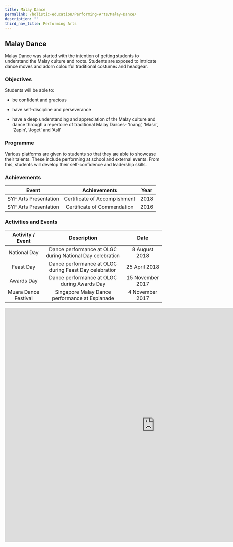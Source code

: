 ```yaml
---
title: Malay Dance
permalink: /holistic-education/Performing-Arts/Malay-Dance/
description: ""
third_nav_title: Performing Arts
---
```

## Malay Dance

Malay Dance was started with the intention of getting students to understand the Malay culture and roots. Students are exposed to intricate dance moves and adorn colourful traditional costumes and headgear.

### Objectives

Students will be able to:  
  

*   be confident and gracious  
     
 *   have self-discipline and perseverance  
     
 *   have a deep understanding and appreciation of the Malay culture and dance through a repertoire of traditional Malay Dances- ‘Inang’, ‘Masri’, ‘Zapin’, ‘Joget’ and ‘Asli’

### Programme


Various platforms are given to students so that they are able to showcase their talents. These include performing at school and external events. From this, students will develop their self-confidence and leadership skills.

### Achievements 

|         Event         |          Achievements         | Year |
|:---------------------:|:-----------------------------:|:----:|
| SYF Arts Presentation | Certificate of Accomplishment | 2018 |
| SYF Arts Presentation |  Certificate of Commendation  | 2016 |

### Activities and Events

|    Activity / Event   |                        Description                        |        Date       |
|:---------------------:|:---------------------------------------------------------:|:-----------------:|
| National Day          | Dance performance at OLGC during National Day celebration |   8 August 2018   |
| Feast Day             | Dance performance at OLGC during Feast Day celebration    |   25 April 2018   |
| Awards Day            | Dance performance at OLGC during Awards Day               | 15 November 2017  |
| Muara Dance Festival  | Singapore Malay Dance performance at Esplanade            |   4 November 2017 |

<iframe allowfullscreen="true" height="749" width="960" frameborder="0" src="https://docs.google.com/presentation/d/e/2PACX-1vT_6m3f44KqwcK7GFMlTbcP9tY2HLrCls7-Ifp1L0HDp4dgmfSqBLhxgu2eS6TLZeK69vhPirGGdqCn/embed?start=false&amp;loop=false&amp;delayms=3000"></iframe>